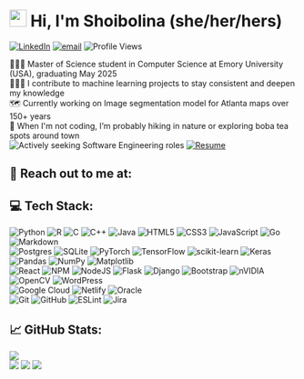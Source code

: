 # <img src="https://media.giphy.com/media/hvRJCLFzcasrR4ia7z/giphy.gif" width="30px"> Hi, I'm Shoibolina (she/her/hers)
[![LinkedIn](https://img.shields.io/badge/LinkedIn-%230077B5.svg?logo=linkedin&logoColor=white)](https://linkedin.com/in/shoibolina-kaushik) [![email](https://img.shields.io/badge/Email-D14836?logo=gmail&logoColor=white)](mailto:shoibolina.kaushik@gmail.com) 
![Profile Views](https://komarev.com/ghpvc/?username=shoibolina&color=blue)
<!--
**shoibolina/shoibolina** is a ✨ _special_ ✨ repository because its `README.md` (this file) appears on your GitHub profile.

Here are some ideas to get you started:

- 🔭 I’m currently working on ...
- 
- 👯 I’m looking to collaborate on machine learning projects
- 🤔 I’m looking for help with ...
- 💬 Ask me about ...
- 📫 How to reach me: ...
- 😄 Pronouns: she/her/hers
- ⚡ Fun fact: When I'm not coding, I’m probably hiking in nature or xploring boba tea spots around town.
-->
👩🏻‍🎓 Master of Science student in Computer Science at Emory University (USA), graduating May 2025 <br/>
👩🏻‍💻 I contribute to machine learning projects to stay consistent and deepen my knowledge <br/>
🗺️ Currently working on Image segmentation model for Atlanta maps over 150+ years <br/>
🌱 When I'm not coding, I’m probably hiking in nature or exploring boba tea spots around town <br/>
![Actively seeking Software Engineering roles](https://img.shields.io/badge/⚡️-Actively%20Seeking%20Software%20Engineering%20Roles-red)
[![Resume](https://img.shields.io/badge/📄-View%20My%20Resume-blue)](https://drive.google.com/file/d/1H3yxL9vNDxR8dyM-WcmiayPajIPjcR-7/view?usp=sharing)


## 🤝 Reach out to me at:


## 💻 Tech Stack:
![Python](https://img.shields.io/badge/python-3670A0?style=for-the-badge&logo=python&logoColor=ffdd54) ![R](https://img.shields.io/badge/r-%23276DC3.svg?style=for-the-badge&logo=r&logoColor=white) ![C](https://img.shields.io/badge/c-%2300599C.svg?style=for-the-badge&logo=c&logoColor=white) ![C++](https://img.shields.io/badge/c++-%2300599C.svg?style=for-the-badge&logo=c%2B%2B&logoColor=white) ![Java](https://img.shields.io/badge/java-%23ED8B00.svg?style=for-the-badge&logo=openjdk&logoColor=white) ![HTML5](https://img.shields.io/badge/html5-%23E34F26.svg?style=for-the-badge&logo=html5&logoColor=white) ![CSS3](https://img.shields.io/badge/css3-%231572B6.svg?style=for-the-badge&logo=css3&logoColor=white) ![JavaScript](https://img.shields.io/badge/javascript-%23323330.svg?style=for-the-badge&logo=javascript&logoColor=%23F7DF1E) ![Go](https://img.shields.io/badge/go-%2300ADD8.svg?style=for-the-badge&logo=go&logoColor=white) ![Markdown](https://img.shields.io/badge/markdown-%23000000.svg?style=for-the-badge&logo=markdown&logoColor=white) <br/>
![Postgres](https://img.shields.io/badge/postgres-%23316192.svg?style=for-the-badge&logo=postgresql&logoColor=white) ![SQLite](https://img.shields.io/badge/sqlite-%2307405e.svg?style=for-the-badge&logo=sqlite&logoColor=white) ![PyTorch](https://img.shields.io/badge/PyTorch-%23EE4C2C.svg?style=for-the-badge&logo=PyTorch&logoColor=white) ![TensorFlow](https://img.shields.io/badge/TensorFlow-%23FF6F00.svg?style=for-the-badge&logo=TensorFlow&logoColor=white) ![scikit-learn](https://img.shields.io/badge/scikit--learn-%23F7931E.svg?style=for-the-badge&logo=scikit-learn&logoColor=white) ![Keras](https://img.shields.io/badge/Keras-%23D00000.svg?style=for-the-badge&logo=Keras&logoColor=white) ![Pandas](https://img.shields.io/badge/pandas-%23150458.svg?style=for-the-badge&logo=pandas&logoColor=white) ![NumPy](https://img.shields.io/badge/numpy-%23013243.svg?style=for-the-badge&logo=numpy&logoColor=white) ![Matplotlib](https://img.shields.io/badge/Matplotlib-%23ffffff.svg?style=for-the-badge&logo=Matplotlib&logoColor=black) <br/>
![React](https://img.shields.io/badge/react-%2320232a.svg?style=for-the-badge&logo=react&logoColor=%2361DAFB) ![NPM](https://img.shields.io/badge/NPM-%23CB3837.svg?style=for-the-badge&logo=npm&logoColor=white) ![NodeJS](https://img.shields.io/badge/node.js-6DA55F?style=for-the-badge&logo=node.js&logoColor=white) ![Flask](https://img.shields.io/badge/flask-%23000.svg?style=for-the-badge&logo=flask&logoColor=white) ![Django](https://img.shields.io/badge/django-%23092E20.svg?style=for-the-badge&logo=django&logoColor=white) ![Bootstrap](https://img.shields.io/badge/bootstrap-%238511FA.svg?style=for-the-badge&logo=bootstrap&logoColor=white) ![nVIDIA](https://img.shields.io/badge/cuda-000000.svg?style=for-the-badge&logo=nVIDIA&logoColor=green) ![OpenCV](https://img.shields.io/badge/opencv-%23white.svg?style=for-the-badge&logo=opencv&logoColor=white) ![WordPress](https://img.shields.io/badge/WordPress-%23117AC9.svg?style=for-the-badge&logo=WordPress&logoColor=white) <br/>
![Google Cloud](https://img.shields.io/badge/GoogleCloud-%234285F4.svg?style=for-the-badge&logo=google-cloud&logoColor=white) ![Netlify](https://img.shields.io/badge/netlify-%23000000.svg?style=for-the-badge&logo=netlify&logoColor=#00C7B7) ![Oracle](https://img.shields.io/badge/Oracle-F80000?style=for-the-badge&logo=oracle&logoColor=white)<br/>
![Git](https://img.shields.io/badge/git-%23F05033.svg?style=for-the-badge&logo=git&logoColor=white) ![GitHub](https://img.shields.io/badge/github-%23121011.svg?style=for-the-badge&logo=github&logoColor=white) ![ESLint](https://img.shields.io/badge/ESLint-4B3263?style=for-the-badge&logo=eslint&logoColor=white) ![Jira](https://img.shields.io/badge/jira-%230A0FFF.svg?style=for-the-badge&logo=jira&logoColor=white)

<!--![Coding GIF](https://media4.giphy.com/media/v1.Y2lkPTc5MGI3NjExbnlwZjZycmxmOTB6dmE0MnRza2xwNzg2azN4aGM1M250MjJ6N3Y3aCZlcD12MV9pbnRlcm5hbF9naWZfYnlfaWQmY3Q9Zw/3oKIPnAiaMCws8nOsE/giphy.gif)

<img alt="Kitty Coding" src="https://media4.giphy.com/media/v1.Y2lkPTc5MGI3NjExbnlwZjZycmxmOTB6dmE0MnRza2xwNzg2azN4aGM1M250MjJ6N3Y3aCZlcD12MV9pbnRlcm5hbF9naWZfYnlfaWQmY3Q9Zw/3oKIPnAiaMCws8nOsE/giphy.gif" align="right" width="300px"/>-->

## 📈 GitHub Stats:
![](https://github-readme-stats.vercel.app/api/top-langs/?username=shoibolina&theme=dark&hide_border=true&include_all_commits=false&count_private=true&layout=compact)<br/>
![](https://github-readme-stats.vercel.app/api?username=shoibolina&theme=dark&hide_border=true&include_all_commits=false&count_private=true)
![](https://nirzak-streak-stats.vercel.app/?user=shoibolina&theme=dark&hide_border=true)
![](https://quotes-github-readme.vercel.app/api?type=horizontal&theme=radical)


<!--### 🖋️ Random Dev Quote -->
<!--<div align="center">
  <img src="https://quotes-github-readme.vercel.app/api?type=horizontal&theme=radical">
</div>-->

<!--![](https://quotes-github-readme.vercel.app/api?type=horizontal&theme=radical)-->

<!--### 🗂️ Top Contributed Repo
![](https://github-contributor-stats.vercel.app/api?username=shoibolina&limit=5&theme=radical&combine_all_yearly_contributions=true) -->

<!--[![](https://visitcount.itsvg.in/api?id=shoibolina&icon=0&color=0)](https://visitcount.itsvg.in) 

[![Visitors](https://hits.seeyoufarm.com/api/count/incr/badge.svg?url=https://github.com/shoibolina&count_bg=%2379C83D&title_bg=%23555555&icon=github.svg&icon_color=%23E7E7E7&title=Profile+Visits&edge_flat=false)](https://github.com/shoibolina)-->

